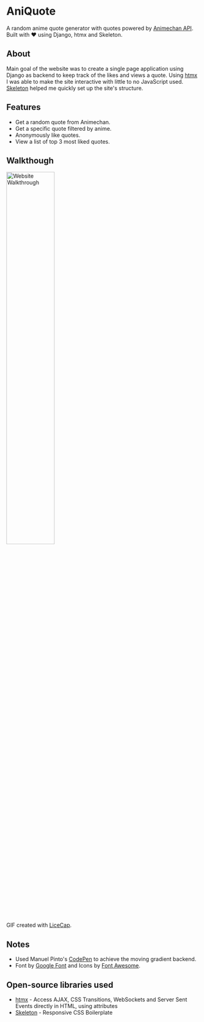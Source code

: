 # AniQuote
A random anime quote generator with quotes powered by [Animechan API](https://animechan.vercel.app/). Built with ❤ using Django, htmx and Skeleton. 

## About

Main goal of the website was to create a single page application using Django as backend to keep track of the likes and views a quote. Using [htmx](https://htmx.org) I was able to make the site interactive with little to no JavaScript used. [Skeleton](http://getskeleton.com/) helped me quickly set up the site's structure.

## Features

- Get a random quote from Animechan.
- Get a specific quote filtered by anime.
- Anonymously like quotes.
- View a list of top 3 most liked quotes.

## Walkthough

<img src='' title='Website Walkthrough' width='50%' height='50%' alt='Website Walkthrough' />

GIF created with [LiceCap](http://www.cockos.com/licecap/).


## Notes
- Used Manuel Pinto's [CodePen](https://codepen.io/P1N2O/pen/pyBNzX) to achieve the moving gradient backend.
- Font by [Google Font](https://fonts.google.com/) and Icons by [Font Awesome](fontawesome.com/).
## Open-source libraries used
- [htmx](https://htmx.org) - Access AJAX, CSS Transitions, WebSockets and Server Sent Events directly in HTML, using attributes
- [Skeleton](http://getskeleton.com/) - Responsive CSS Boilerplate
